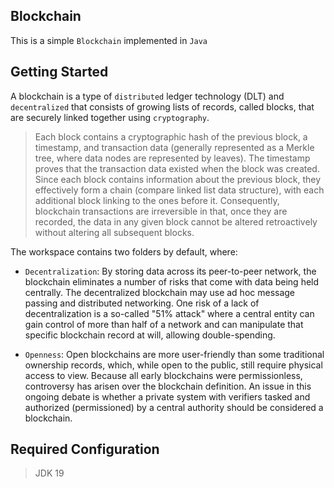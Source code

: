 ## Blockchain

This is a simple `Blockchain` implemented in `Java`

## Getting Started

A blockchain is a type of `distributed` ledger technology (DLT) and `decentralized` that consists of growing lists of records, called blocks, that are securely linked together using `cryptography`.

> Each block contains a cryptographic hash of the previous block, a timestamp, and transaction data (generally represented as a Merkle tree, where data nodes are represented by leaves). The timestamp proves that the transaction data existed when the block was created. Since each block contains information about the previous block, they effectively form a chain (compare linked list data structure), with each additional block linking to the ones before it. Consequently, blockchain transactions are irreversible in that, once they are recorded, the data in any given block cannot be altered retroactively without altering all subsequent blocks.



The workspace contains two folders by default, where:

- `Decentralization`: By storing data across its peer-to-peer network, the blockchain eliminates a number of risks that come with data being held centrally. The decentralized blockchain may use ad hoc message passing and distributed networking. One risk of a lack of decentralization is a so-called "51% attack" where a central entity can gain control of more than half of a network and can manipulate that specific blockchain record at will, allowing double-spending.

- `Openness`: Open blockchains are more user-friendly than some traditional ownership records, which, while open to the public, still require physical access to view. Because all early blockchains were permissionless, controversy has arisen over the blockchain definition. An issue in this ongoing debate is whether a private system with verifiers tasked and authorized (permissioned) by a central authority should be considered a blockchain.


## Required Configuration
>JDK 19

